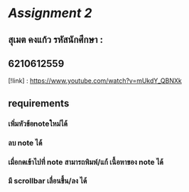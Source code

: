 

# *Assignment 2*


## สุเมต คงแก้ว รหัสนักศึกษา : 
## 6210612559
[!link] : https://www.youtube.com/watch?v=mUkdY_QBNXk

## requirements
### เพิ่มหัวข้อnoteใหม่ได้
### ลบ note ได้
### เมื่อกดเข้าไปที่ note สามารถพิมพ์/แก้ เนื้อหาของ note ได้
### มี scrollbar เลื่อนขึ้น/ลง ได้
